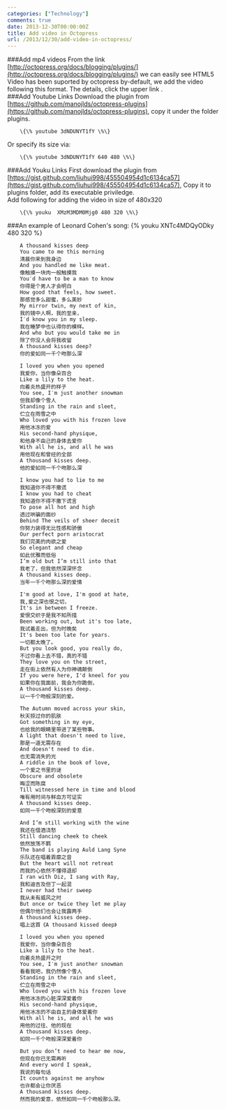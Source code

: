 ```yaml
---
categories: ["Technology"]
comments: true
date: 2013-12-30T00:00:00Z
title: Add video in Octopress
url: /2013/12/30/add-video-in-octopress/
---
```


###Add mp4 videos
From the link [http://octopress.org/docs/blogging/plugins/](http://octopress.org/docs/blogging/plugins/) we can easily see HTML5 Video has been suported by octopress by-default, we add the video following this format. The details, click the upper link .    
###Add Youtube Links
Download the plugin from [https://github.com/manojlds/octopress-plugins](https://github.com/manojlds/octopress-plugins), copy it under the folder plugins.     

```
	\{\% youtube 3dNDUNYT1fY \%\}
```
Or specify its size via:

```
	\{\% youtube 3dNDUNYT1fY 640 480 \%\}
```
###Add Youku Links
First download the plugin from [https://gist.github.com/liuhui998/455504954d1c6134ca57](https://gist.github.com/liuhui998/455504954d1c6134ca57),  Copy it to plugins folder, add its executable priviledge.     
Add following for adding the video in size of 480x320

```
	\{\% youku  XMzM3MDM0Mjg0 480 320 \%\}
```
###An example of Leonard Cohen's song:
{% youku XNTc4MDQyODky 480 320 %}     

```
	A thousand kisses deep
	You came to me this morning
	清晨你来到我身边 
	And you handled me like meat.
	像触摸一块肉一般触摸我 
	You′d have to be a man to know
	你得是个男人才会明白 
	How good that feels, how sweet.
	那感觉多么甜蜜，多么美妙 
	My mirror twin, my next of kin, 
	我的镜中人啊，我的至亲，
	I′d know you in my sleep. 
	我在睡梦中也认得你的模样。
	And who but you would take me in 
	除了你没人会将我收留 
	A thousand kisses deep?
	你的爱如同一千个吻那么深 
	
	I loved you when you opened 
	我爱你，当你像朵百合
	Like a lily to the heat. 
	向着炎热盛开的样子
	You see, I′m just another snowman 
	但我却像个雪人
	Standing in the rain and sleet, 
	伫立在雨雪之中
	Who loved you with his frozen love 
	用他冰冻的爱
	His second-hand physique,
	和他身不由己的身体去爱你
	With all he is, and all he was
	用他现在和曾经的全部 
	A thousand kisses deep. 
	他的爱如同一千个吻那么深
	
	I know you had to lie to me
	我知道你不得不撒谎
	I know you had to cheat 
	我知道你不得不撒下谎言
	To pose all hot and high 
	透过哄骗的面纱
	Behind The veils of sheer deceit 
	你努力装得无比性感和骄傲 
	Our perfect porn aristocrat 
	我们完美的肉欲之爱
	So elegant and cheap 
	如此优雅而低俗
	I’m old but I’m still into that
	我老了，但我依然深深怀念
	A thousand kisses deep. 
	当年一千个吻那么深的爱情 
	
	I'm good at love, I'm good at hate,
	我,爱之深也恨之切， 
	It's in between I freeze. 
	爱恨交织于是我不知所措 
	Been working out, but it's too late, 
	我试着走出，但为时晚矣
	It's been too late for years. 
	一切都太晚了。
	But you look good, you really do, 
	不过你看上去不错，真的不错 
	They love you on the street, 
	走在街上依然有人为你神魂颠倒
	If you were here, I'd kneel for you 
	如果你在我面前，我会为你跪倒，
	A thousand kisses deep. 
	以一千个吻般深刻的爱。
	
	The Autumn moved across your skin, 
	秋天掠过你的肌肤 
	Got something in my eye, 
	也给我的眼睛里带进了某些物事。
	A light that doesn't need to live, 
	那是一道无需存在
	And doesn't need to die. 
	也无需消失的光 
	A riddle in the book of love, 
	一个爱之书里的谜
	Obscure and obsolete 
	晦涩而陈腐
	Till witnessed here in time and blood 
	唯有用时间与鲜血方可证实
	A thousand kisses deep.
	如同一千个吻般深刻的爱意
	
	And I’m still working with the wine 
	我还在借酒浇愁
	Still dancing cheek to cheek 
	依然放荡不羁
	The band is playing Auld Lang Syne 
	乐队还在唱着霏靡之音
	But the heart will not retreat 
	而我的心依然不懂得退却
	I ran with Diz, I sang with Ray, 
	我和迪吉及但丁一起混 
	I never had their sweep 
	我从未有威风之时
	But once or twice they let me play
	但偶尔他们也会让我露两手
	A thousand kisses deep.
	唱上这首《A thousand kissed deep》 
	
	I loved you when you opened 
	我爱你，当你像朵百合 
	Like a lily to the heat. 
	向着炎热盛开之时
	You see, I′m just another snowman 
	看看我吧，我仍然像个雪人
	Standing in the rain and sleet, 
	伫立在雨雪之中 
	Who loved you with his frozen love 
	用他冰冻的心脏深深爱着你
	His second-hand physique,
	用他冰冻的不由自主的身体爱着你 
	With all he is, and all he was
	用他的过往、他的现在 
	A thousand kisses deep.
	如同一千个吻般深深爱着你
	
	But you don’t need to hear me now, 
	但现在你已无需再听 
	And every word I speak,
	我说的每句话 
	It counts against me anyhow 
	也许都会让你厌恶
	A thousand kisses deep.
	然而我的爱意，依然如同一千个吻般那么深。 
```

